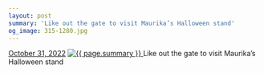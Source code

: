 ```yaml
---
layout: post
summary: 'Like out the gate to visit Maurika’s Halloween stand'
og_image: 315-1280.jpg
---
```


<p>
  <time>
    <a href="/315">October 31, 2022</a>
  </time>
  <a href="/315">
    <img src="{{ site.assets_url }}/315-640.jpg" srcset="{{ site.assets_url }}/315-320.jpg 320w, {{ site.assets_url }}/315-640.jpg 640w, {{ site.assets_url }}/315-960.jpg 960w, {{ site.assets_url }}/315-1280.jpg 1280w" sizes="(min-width: 700px) 50vw, calc(100vw - 2rem)" alt="{{ page.summary }}" />
  </a>
  <span>Like out the gate to visit Maurika’s Halloween stand</span>
</p>
